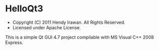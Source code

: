HelloQt3
========

* Copyright (C) 2011 Hendy Irawan. All Rights Reserved.
* Licensed under Apache License.

This is a simple Qt GUI 4.7 project compilable with MS Visual C++ 2008 Express.
